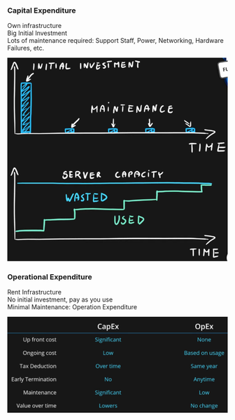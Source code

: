 ### Capital Expenditure

Own infrastructure  
Big Initial Investment  
Lots of maintenance required: Support Staff, Power, Networking, Hardware Failures, etc.

![Capital Expenditure|400](../images/capital_expenditure.png)

### Operational Expenditure

Rent Infrastructure  
No initial investment, pay as you use  
Minimal Maintenance: Operation Expenditure

![Capex and Opex|600](../images/capex_and_opex.png)
